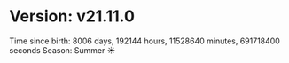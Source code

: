 # Version: v21.11.0
Time since birth: 8006 days, 192144 hours, 11528640 minutes, 691718400 seconds
Season: Summer ☀️
